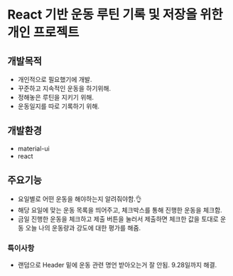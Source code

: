 # React 기반 운동 루틴 기록 및 저장을 위한 개인 프로젝트


## 개발목적

- 개인적으로 필요했기에 개발. 
- 꾸준하고 지속적인 운동을 하기위해.
- 정해놓은 루틴을 지키기 위해.
- 운동일지를 따로 기록하기 위해.  

## 개발환경 

- material-ui
- react

## 주요기능

- 요일별로 어떤 운동을 해야하는지 알려줘야함.👌
- 해당 요일에 맞는 운동 목록을 띄어주고, 체크박스를 통해 진행한 운동을 체크함.
- 금일 진행한 운동을 체크하고 제출 버튼을 눌러서 제출하면 체크한 값을 토대로 운동 오늘 나의 운동량과 강도에 대한 평가를 해줌. 

### 특이사항 

- 랜덤으로 Header 밑에 운동 관련 명언 받아오는거 잘 안됨. 9.28일까지 해결.
